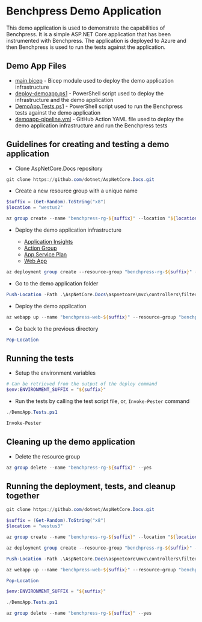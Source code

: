 <!-- markdownlint-disable MD013 -->

# Benchpress Demo Application

This demo application is used to demonstrate the capabilities of Benchpress. It is a simple ASP.NET Core application that has been instrumented with Benchpress. The application is deployed to Azure and then Benchpress is used to run the tests against the application.

## Demo App Files

* [main.bicep](main.bicep) - Bicep module used to deploy the demo application infrastructure
* [deploy-demoapp.ps1](deploy-demoapp.ps1) - PowerShell script used to deploy the infrastructure and the demo application
* [DemoApp.Tests.ps1](DemoApp.Tests.ps1) - PowerShell script used to run the Benchpress tests against the demo application
* [demoapp-pipeline.yml](demoapp-pipeline.yml) - GitHub Action YAML file used to deploy the demo application infrastructure and run the Benchpress tests

## Guidelines for creating and testing a demo application

* Clone AspNetCore.Docs repository

```powershell
git clone https://github.com/dotnet/AspNetCore.Docs.git
```

* Create a new resource group with a unique name

```powershell
$suffix = (Get-Random).ToString("x8")
$location = "westus2"

az group create --name "benchpress-rg-${suffix}" --location "${location}"
```

* Deploy the demo application infrastructure

  * [Application Insights](https://learn.microsoft.com/en-us/azure/azure-monitor/app/app-insights-overview?tabs=net)
  * [Action Group](https://learn.microsoft.com/en-us/azure/azure-monitor/alerts/action-groups)
  * [App Service Plan](https://learn.microsoft.com/en-us/azure/app-service/overview)
  * [Web App](https://azure.microsoft.com/en-us/products/app-service/web)

```powershell
az deployment group create --resource-group "benchpress-rg-${suffix}" --template-file "main.bicep" --parameters suffix="${suffix}"
```

* Go to the demo application folder

```powershell
Push-Location -Path .\AspNetCore.Docs\aspnetcore\mvc\controllers\filters\samples\6.x\FiltersSample
```

* Deploy the demo application

```powershell
az webapp up --name "benchpress-web-${suffix}" --resource-group "benchpress-rg-${suffix}" --location "${location}" --sku "F1"
```

* Go back to the previous directory

```powershell
Pop-Location
```

## Running the tests

* Setup the environment variables

```powershell
# Can be retrieved from the output of the deploy command
$env:ENVIRONMENT_SUFFIX = "${suffix}"
```

* Run the tests by calling the test script file, or, `Invoke-Pester` command

```powershell
./DemoApp.Tests.ps1
```

```powershell
Invoke-Pester
```

## Cleaning up the demo application

* Delete the resource group

```powershell
az group delete --name "benchpress-rg-${suffix}" --yes
```

## Running the deployment, tests, and cleanup together

```powershell
git clone https://github.com/dotnet/AspNetCore.Docs.git

$suffix = (Get-Random).ToString("x8")
$location = "westus3"

az group create --name "benchpress-rg-${suffix}" --location "${location}"

az deployment group create --resource-group "benchpress-rg-${suffix}" --template-file "main.bicep" --parameters suffix="${suffix}"

Push-Location -Path .\AspNetCore.Docs\aspnetcore\mvc\controllers\filters\samples\6.x\FiltersSample

az webapp up --name "benchpress-web-${suffix}" --resource-group "benchpress-rg-${suffix}" --location "${location}" --sku "F1"

Pop-Location

$env:ENVIRONMENT_SUFFIX = "${suffix}"

./DemoApp.Tests.ps1

az group delete --name "benchpress-rg-${suffix}" --yes
```
